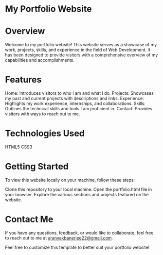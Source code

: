 # My Portfolio Website
# Overview
Welcome to my portfolio website! This website serves as a showcase of my work, projects, skills, and experience in the field of Web Development. It has been designed to provide visitors with a comprehensive overview of my capabilities and accomplishments.

# Features
Home: Introduces visitors to who I am and what I do.
Projects: Showcases my past and current projects with descriptions and links.
Experience: Highlights my work experience, internships, and collaborations.
Skills: Outlines the technical skills and tools I am proficient in.
Contact: Provides visitors with ways to reach out to me.

# Technologies Used
HTML5
CSS3

# Getting Started
To view this website locally on your machine, follow these steps:

Clone this repository to your local machine.
Open the portfolio.html file in your browser.
Explore the various sections and projects featured on the website.


# Contact Me
If you have any questions, feedback, or would like to collaborate, feel free to reach out to me at aranyakbanerjee22@gmail.com.

Feel free to customize this template to better suit your portfolio website!
